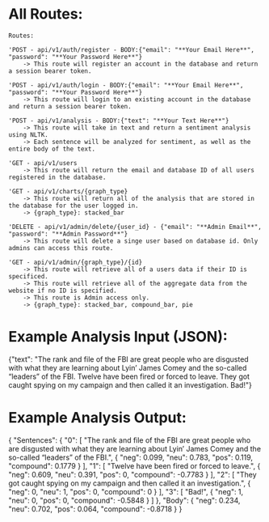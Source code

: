 # All Routes:

    Routes:

    'POST - api/v1/auth/register - BODY:{"email": "**Your Email Here**", "password": "**Your Password Here**"}
        -> This route will register an account in the database and return a session bearer token.

    'POST - api/v1/auth/login - BODY:{"email": "**Your Email Here**", "password": "**Your Password Here**"}
        -> This route will login to an existing account in the database and return a session bearer token.

    'POST - api/v1/analysis - BODY:{"text": "**Your Text Here**"}
        -> This route will take in text and return a sentiment analysis using NLTK.
        -> Each sentence will be analyzed for sentiment, as well as the entire body of the text.

    'GET - api/v1/users
        -> This route will return the email and database ID of all users registered in the database.

    'GET - api/v1/charts/{graph_type}
        -> This route will return all of the analysis that are stored in the database for the user logged in.
        -> {graph_type}: stacked_bar

    'DELETE - api/v1/admin/delete/{user_id} - {"email": "**Admin Email**", "password": "**Admin Password**"}
        -> This route will delete a singe user based on database id. Only admins can access this route.

    'GET - api/v1/admin/{graph_type}/{id}
        -> This route will retrieve all of a users data if their ID is specificed.
        -> This route will retrieve all of the aggregate data from the website if no ID is specified.
        -> This route is Admin access only.
        -> {graph_type}: stacked_bar, compound_bar, pie




# Example Analysis Input (JSON):

{"text": "The rank and file of the FBI are great people who are disgusted with what they are learning about Lyin’ James Comey and the so-called “leaders” of the FBI. Twelve have been fired or forced to leave. They got caught spying on my campaign and then called it an investigation. Bad!"}



# Example Analysis Output:

{
    "Sentences": {
        "0": [
            "The rank and file of the FBI are great people who are disgusted with what they are learning about Lyin’ James Comey and the so-called “leaders” of the FBI.",
            {
                "neg": 0.099,
                "neu": 0.783,
                "pos": 0.119,
                "compound": 0.1779
            }
        ],
        "1": [
            "Twelve have been fired or forced to leave.",
            {
                "neg": 0.609,
                "neu": 0.391,
                "pos": 0,
                "compound": -0.7783
            }
        ],
        "2": [
            "They got caught spying on my campaign and then called it an investigation.",
            {
                "neg": 0,
                "neu": 1,
                "pos": 0,
                "compound": 0
            }
        ],
        "3": [
            "Bad!",
            {
                "neg": 1,
                "neu": 0,
                "pos": 0,
                "compound": -0.5848
            }
        ]
    },
    "Body": {
        "neg": 0.234,
        "neu": 0.702,
        "pos": 0.064,
        "compound": -0.8718
    }
}
